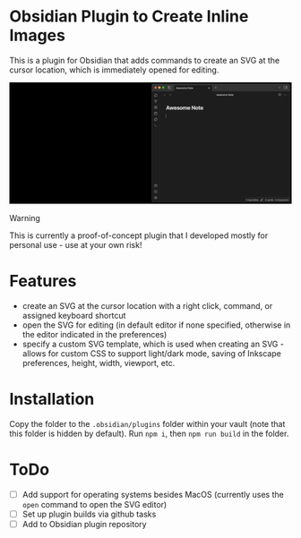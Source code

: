 # Obsidian Plugin to Create Inline Images

This is a plugin for Obsidian that adds commands to create an SVG at the cursor location, which is immediately opened for editing.

![](/assets/create_diagram_here_demo.gif)

> [!WARNING]
> This is currently a proof-of-concept plugin that I developed mostly for personal use - use at your own risk!

# Features

- create an SVG at the cursor location with a right click, command, or assigned keyboard shortcut
- open the SVG for editing (in default editor if none specified, otherwise in the editor indicated in the preferences)
- specify a custom SVG template, which is used when creating an SVG - allows for custom CSS to support light/dark mode, saving of Inkscape preferences, height, width, viewport, etc.

# Installation

Copy the folder to the `.obsidian/plugins` folder within your vault (note that this folder is hidden by default). Run `npm i`, then `npm run build` in the folder.

# ToDo

- [ ] Add support for operating systems besides MacOS (currently uses the `open` command to open the SVG editor)
- [ ] Set up plugin builds via github tasks
- [ ] Add to Obsidian plugin repository